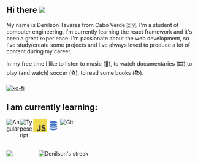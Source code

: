 ## Hi there <img src="https://raw.githubusercontent.com/MartinHeinz/MartinHeinz/master/wave.gif" width="30px">
My name is Denilson Tavares from Cabo Verde 🇨🇻. I'm a student of computer engineering, i'm currently learning the react framework and it's been a great experience. I'm passionate about the web development, so I've study/create some projects and I've always loved to produce a lot of content during my career.

In my free time I like to listen to music (🎵), to watch documentaries (🎞️),to play (and watch) soccer (⚽️), to read some books (📚).
<br />
<br />
[![ko-fi](https://ko-fi.com/img/githubbutton_sm.svg)](https://ko-fi.com/C1C41XK7F)
<br />
## I am currently learning:
<img align="left" alt="Angular" width="35px" src="https://upload.wikimedia.org/wikipedia/commons/thumb/c/cf/Angular_full_color_logo.svg/250px-Angular_full_color_logo.svg.png" />
<img align="left" alt="Typescript" width="35px" src="https://upload.wikimedia.org/wikipedia/commons/thumb/4/4c/Typescript_logo_2020.svg/512px-Typescript_logo_2020.svg.png" />
<img align="left" alt="JavaScript" width="35px" src="https://raw.githubusercontent.com/github/explore/80688e429a7d4ef2fca1e82350fe8e3517d3494d/topics/javascript/javascript.png" />
<img align="left" alt="SQL" width="35px" src="https://raw.githubusercontent.com/github/explore/80688e429a7d4ef2fca1e82350fe8e3517d3494d/topics/sql/sql.png" />
<img align="left" alt="Git" width="35px" src="https://upload.wikimedia.org/wikipedia/commons/thumb/3/3f/Git_icon.svg/1200px-Git_icon.svg.png" />
<br/>
<br />
<br />
<br />
<p>
    <a href="https://github.com/Jardel-S/github-readme-streak-stats">
        <img src="https://github-readme-stats.anuraghazra1.vercel.app/api/top-langs/?username=Denilson-Semedo&layout=compact&theme=radical" />
        <img align="right" width="420px" title="🔥 Get streak stats for your profile at git.io/streak-stats" alt="Denilson's streak" src="https://github-readme-streak-stats.herokuapp.com/?user=Denilson-Semedo&theme=omni&hide_border=true&stroke=0000&background=060A0CD0"/>
    </a>
</p>

<!--
<img align="left" alt="React" width="26px" src="https://raw.githubusercontent.com/github/explore/80688e429a7d4ef2fca1e82350fe8e3517d3494d/topics/react/react.png" />
<img align="left" alt="Node.js" width="26px" src="https://raw.githubusercontent.com/github/explore/80688e429a7d4ef2fca1e82350fe8e3517d3494d/topics/nodejs/nodejs.png" />
### ✔ Github Stats
![Profile Stats](https://github-readme-stats.vercel.app/api?username=Denilson-Semedo&show_icons=true)
-->
<!--
**Denilson-Semedo/Denilson-Semedo** is a ✨ _special_ ✨ repository because its `README.md` (this file) appears on your GitHub profile.

Here are some ideas to get you started:

- 🔭 I’m currently working on ...
- 🌱 I’m currently learning ...
- 👯 I’m looking to collaborate on ...
- 🤔 I’m looking for help with ...
- 💬 Ask me about ...
- 📫 How to reach me: ...
- 😄 Pronouns: ...
- ⚡ Fun fact: ...

